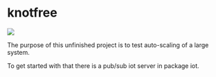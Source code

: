 # knotfree

![](https://knotfreeiot/workflows/Build/badge.svg)

The purpose of this unfinished project is to test auto-scaling of a large system. 

To get started with that there is a pub/sub iot server in package iot. 

